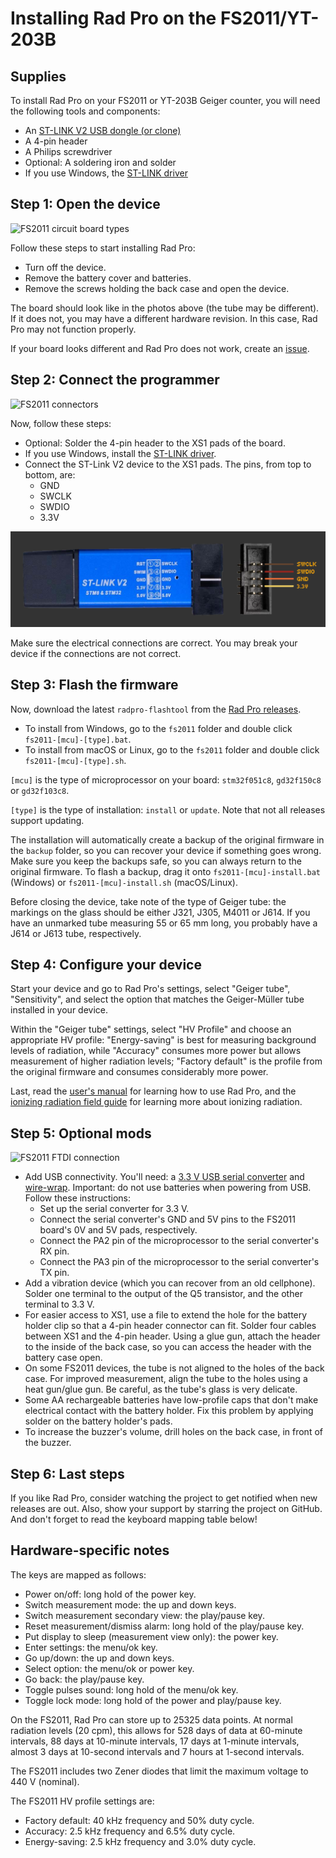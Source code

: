 # Installing Rad Pro on the FS2011/YT-203B

## Supplies

To install Rad Pro on your FS2011 or YT-203B Geiger counter, you will need the following tools and components:

* An [ST-LINK V2 USB dongle (or clone)](https://www.amazon.com/s?k=st-link+v2)
* A 4-pin header
* A Philips screwdriver
* Optional: A soldering iron and solder
* If you use Windows, the [ST-LINK driver](https://www.st.com/en/development-tools/stsw-link009.html)

## Step 1: Open the device

![FS2011 circuit board types](img/fs2011-board-type.jpg)

Follow these steps to start installing Rad Pro:

* Turn off the device.
* Remove the battery cover and batteries.
* Remove the screws holding the back case and open the device.

The board should look like in the photos above (the tube may be different). If it does not, you may have a different hardware revision. In this case, Rad Pro may not function properly.

If your board looks different and Rad Pro does not work, create an [issue](https://github.com/Gissio/radpro/issues).

## Step 2: Connect the programmer

![FS2011 connectors](img/fs2011-swd.jpg)

Now, follow these steps:

* Optional: Solder the 4-pin header to the XS1 pads of the board.
* If you use Windows, install the [ST-LINK driver](https://www.st.com/en/development-tools/stsw-link009.html).
* Connect the ST-Link V2 device to the XS1 pads. The pins, from top to bottom, are:
  * GND
  * SWCLK
  * SWDIO
  * 3.3V

![ST-LINK V2 programmer](../../img/ST-LINK-V2.png)

Make sure the electrical connections are correct. You may break your device if the connections are not correct.

## Step 3: Flash the firmware

Now, download the latest `radpro-flashtool` from the [Rad Pro releases](https://github.com/Gissio/radpro/releases).

* To install from Windows, go to the `fs2011` folder and double click `fs2011-[mcu]-[type].bat`.
* To install from macOS or Linux, go to the `fs2011` folder and double click `fs2011-[mcu]-[type].sh`.

`[mcu]` is the type of microprocessor on your board: `stm32f051c8`, `gd32f150c8` or `gd32f103c8`.

`[type]` is the type of installation: `install` or `update`. Note that not all releases support updating.

The installation will automatically create a backup of the original firmware in the `backup` folder, so you can recover your device if something goes wrong. Make sure you keep the backups safe, so you can always return to the original firmware. To flash a backup, drag it onto `fs2011-[mcu]-install.bat` (Windows) or `fs2011-[mcu]-install.sh` (macOS/Linux).

Before closing the device, take note of the type of Geiger tube: the markings on the glass should be either J321, J305, M4011 or J614. If you have an unmarked tube measuring 55 or 65 mm long, you probably have a J614 or J613 tube, respectively.

## Step 4: Configure your device

Start your device and go to Rad Pro's settings, select "Geiger tube", "Sensitivity", and select the option that matches the Geiger-Müller tube installed in your device.

Within the "Geiger tube" settings, select "HV Profile" and choose an appropriate HV profile: "Energy-saving" is best for measuring background levels of radiation, while "Accuracy" consumes more power but allows measurement of higher radiation levels; "Factory default" is the profile from the original firmware and consumes considerably more power.

Last, read the [user's manual](../../manual.md) for learning how to use Rad Pro, and the [ionizing radiation field guide](../../field-guide.md) for learning more about ionizing radiation.

## Step 5: Optional mods

![FS2011 FTDI connection](img/fs2011-ftdi.jpg)

* Add USB connectivity. You'll need: a [3.3 V USB serial converter](https://www.amazon.com/s?k=ftdi+board) and [wire-wrap](https://www.amazon.com/s?k=wirewrap+30). Important: do not use batteries when powering from USB. Follow these instructions:
  * Set up the serial converter for 3.3 V.
  * Connect the serial converter's GND and 5V pins to the FS2011 board's 0V and 5V pads, respectively.
  * Connect the PA2 pin of the microprocessor to the serial converter's RX pin.
  * Connect the PA3 pin of the microprocessor to the serial converter's TX pin.
* Add a vibration device (which you can recover from an old cellphone). Solder one terminal to the output of the Q5 transistor, and the other terminal to 3.3 V.
* For easier access to XS1, use a file to extend the hole for the battery holder clip so that a 4-pin header connector can fit. Solder four cables between XS1 and the 4-pin header. Using a glue gun, attach the header to the inside of the back case, so you can access the header with the battery case open.
* On some FS2011 devices, the tube is not aligned to the holes of the back case. For improved measurement, align the tube to the holes using a heat gun/glue gun. Be careful, as the tube's glass is very delicate.
* Some AA rechargeable batteries have low-profile caps that don't make electrical contact with the battery holder. Fix this problem by applying solder on the battery holder's pads.
* To increase the buzzer's volume, drill holes on the back case, in front of the buzzer.

## Step 6: Last steps

If you like Rad Pro, consider watching the project to get notified when new releases are out. Also, show your support by starring the project on GitHub. And don't forget to read the keyboard mapping table below!

## Hardware-specific notes

The keys are mapped as follows:

  * Power on/off: long hold of the power key.
  * Switch measurement mode: the up and down keys.
  * Switch measurement secondary view: the play/pause key.
  * Reset measurement/dismiss alarm: long hold of the play/pause key.
  * Put display to sleep (measurement view only): the power key.
  * Enter settings: the menu/ok key.
  * Go up/down: the up and down keys.
  * Select option: the menu/ok or power key.
  * Go back: the play/pause key.
  * Toggle pulses sound: long hold of the menu/ok key.
  * Toggle lock mode: long hold of the power and play/pause key.

<!-- Calculated as follows:

* With 1-byte differential values: [25 pages * (1 timestamp entry/page [10 bytes] + 1012 differential entries/page [1 byte each])] = 25325 entries
* With 2-byte differential values: [25 pages * (1 timestamp entry/page [10 bytes] + 506 differential entries/page [2 byte each])] = 12675 entries

* 60-minute and 10-minute intervals require 2-byte differential values.
* 1-minute intervals and less require 1-byte differential values.

 -->

On the FS2011, Rad Pro can store up to 25325 data points. At normal radiation levels (20 cpm), this allows for 528 days of data at 60-minute intervals, 88 days at 10-minute intervals, 17 days at 1-minute intervals, almost 3 days at 10-second intervals and 7 hours at 1-second intervals.

The FS2011 includes two Zener diodes that limit the maximum voltage to 440 V (nominal).

The FS2011 HV profile settings are:

* Factory default: 40 kHz frequency and 50% duty cycle.
* Accuracy: 2.5 kHz frequency and 6.5% duty cycle.
* Energy-saving: 2.5 kHz frequency and 3.0% duty cycle.
